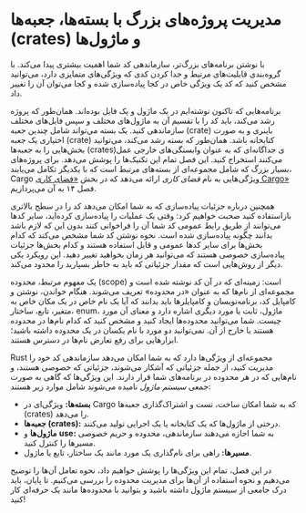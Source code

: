 # مدیریت پروژه‌های بزرگ با بسته‌ها، جعبه‌ها (crates) و ماژول‌ها

با نوشتن برنامه‌های بزرگ‌تر، سازماندهی کد شما اهمیت بیشتری پیدا می‌کند. با گروه‌بندی قابلیت‌های مرتبط و جدا کردن کدی که ویژگی‌های متمایزی دارد، می‌توانید مشخص کنید که کد یک ویژگی خاص در کجا پیاده‌سازی شده و کجا می‌توان آن را تغییر داد.

برنامه‌هایی که تاکنون نوشته‌ایم در یک ماژول و یک فایل بوده‌اند. همان‌طور که پروژه رشد می‌کند، باید کد را با تقسیم آن به ماژول‌های مختلف و سپس فایل‌های مختلف سازماندهی کنید. یک بسته می‌تواند شامل چندین جعبه (crate) باینری و به صورت اختیاری یک جعبه (crate) کتابخانه باشد. همان‌طور که بسته رشد می‌کند، می‌توانید بخش‌هایی را به جعبه‌ها (crates)ی جداگانه‌ای که به عنوان وابستگی‌های خارجی عمل می‌کنند استخراج کنید. این فصل تمام این تکنیک‌ها را پوشش می‌دهد. برای پروژه‌های بسیار بزرگ که شامل مجموعه‌ای از بسته‌های مرتبط است که با یکدیگر تکامل می‌یابند، Cargo ویژگی‌هایی به نام _فضای کاری_ ارائه می‌دهد که در بخش [«فضای کاری Cargo»][workspaces] فصل ۱۴ به آن می‌پردازیم.

همچنین درباره جزئیات پیاده‌سازی که به شما امکان می‌دهد کد را در سطح بالاتری بازاستفاده کنید صحبت خواهیم کرد: وقتی یک عملیات را پیاده‌سازی کرده‌اید، سایر کدها می‌توانند از طریق رابط عمومی کد شما آن را فراخوانی کنند بدون این که لازم باشد بدانند چگونه پیاده‌سازی شده است. نحوه نوشتن کد شما مشخص می‌کند که کدام بخش‌ها برای سایر کدها عمومی و قابل استفاده هستند و کدام بخش‌ها جزئیات پیاده‌سازی خصوصی هستند که می‌توانید هر زمان بخواهید تغییر دهید. این رویکرد یکی دیگر از روش‌هایی است که مقدار جزئیاتی که باید به خاطر بسپارید را محدود می‌کند.

یک مفهوم مرتبط، محدوده (scope) است: زمینه‌ای که در آن کد نوشته شده است و مجموعه‌ای از نام‌ها که به عنوان «در محدوده» تعریف می‌شوند. هنگام خواندن، نوشتن و کامپایل کد، برنامه‌نویسان و کامپایلرها باید بدانند که آیا یک نام خاص در یک مکان خاص به متغیر، تابع، ساختار، enum، ماژول، ثابت یا مورد دیگری اشاره دارد و معنای آن مورد چیست. شما می‌توانید محدوده‌ها ایجاد کنید و مشخص کنید که کدام نام‌ها در محدوده هستند یا خارج از آن. نمی‌توانید دو مورد با نام یکسان در یک محدوده داشته باشید؛ ابزارهایی برای رفع تعارض نام‌ها در دسترس هستند.

Rust مجموعه‌ای از ویژگی‌ها دارد که به شما امکان می‌دهد سازماندهی کد خود را مدیریت کنید، از جمله جزئیاتی که آشکار می‌شوند، جزئیاتی که خصوصی هستند، و نام‌هایی که در هر محدوده در برنامه‌های شما قرار دارند. این ویژگی‌ها که گاهی به صورت جمعی _سیستم ماژول_ نامیده می‌شوند شامل موارد زیر هستند:

- **بسته‌ها:** ویژگی‌ای در Cargo که به شما امکان ساخت، تست و اشتراک‌گذاری جعبه‌ها (crates) را می‌دهد.
- **جعبه‌ها (crates):** درختی از ماژول‌ها که یک کتابخانه یا یک اجرایی تولید می‌کنند.
- **ماژول‌ها** و **use:** به شما اجازه می‌دهند سازماندهی، محدوده و حریم خصوصی مسیرها را کنترل کنید.
- **مسیرها:** راهی برای نام‌گذاری یک مورد مانند یک ساختار، تابع یا ماژول.

در این فصل، تمام این ویژگی‌ها را پوشش خواهیم داد، نحوه تعامل آن‌ها را توضیح می‌دهیم و نحوه استفاده از آن‌ها برای مدیریت محدوده را بررسی می‌کنیم. تا پایان، باید درک جامعی از سیستم ماژول داشته باشید و بتوانید با محدوده‌ها مانند یک حرفه‌ای کار کنید!

[workspaces]: ch14-03-cargo-workspaces.html
